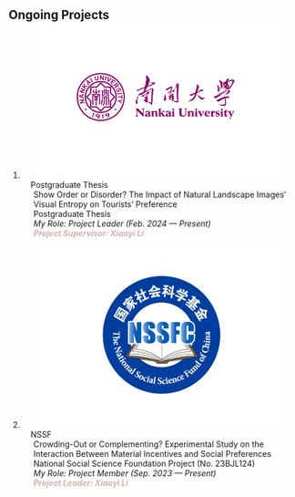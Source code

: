 <h2 id="Ongoing Projects" style="margin: 2px 0px -15px;">Ongoing Projects</h2>

<div class="publications">
<ol class="bibliography">

<li>
<div class="pub-row">

  <div class="col-sm-3 abbr" style="position: relative;padding-right: 15px;padding-left: 15px;">
    <img src="assets/img/PT.png" class="teaser img-fluid z-depth-1">
    <abbr class="badge">Postgraduate Thesis</abbr>
  </div>

  <div class="col-sm-9" style="position: relative;padding-right: 15px;padding-left: 20px;">
    <div class="title"><a>Show Order or Disorder? The Impact of Natural Landscape Images’ Visual Entropy on Tourists’ Preference</a></div>
    <div class="author">Postgraduate Thesis</div>
    <div class="periodical"><em>My Role: Project Leader (Feb. 2024 — Present)</em></div>
    <div class="links">
      <!-- <a href="assets/files/China Tourism Research Annual Conference.pdf" class="btn btn-sm z-depth-0" role="button" target="_blank" style="font-size:12px;">PowerPoint</a> -->
      <!-- <a href="https://mp.weixin.qq.com/s/ZO0a-QIA47QLMtl-o705OA" class="btn btn-sm z-depth-0" role="button" target="_blank" style="font-size:12px;">Report</a> -->
      <!-- <a href="https://pypi.org/project/KTensors/" class="btn btn-sm z-depth-0" role="button" target="_blank" style="font-size:12px;">Package</a> -->
      <!-- <a href="assets/files/TTH Program.pdf" class="btn btn-sm z-depth-0" role="button" target="_blank" style="font-size:12px;">Program</a> -->
      <strong><i style="color:#D6AFAF">Project Supervisor: Xiaoyi Li</i></strong>
    </div>
  </div>
</div>
</li>
  
<br>



<li>
<div class="pub-row">

  <div class="col-sm-3 abbr" style="position: relative;padding-right: 15px;padding-left: 15px;">
    <img src="assets/img/NSSF.png" class="teaser img-fluid z-depth-1">
    <abbr class="badge">NSSF</abbr>
  </div>

  <div class="col-sm-9" style="position: relative;padding-right: 15px;padding-left: 20px;">
    <div class="title"><a>Crowding-Out or Complementing? Experimental Study on the Interaction Between Material Incentives and Social Preferences</a></div>
    <div class="author">National Social Science Foundation Project (No. 23BJL124)</div>
    <div class="periodical"><em>My Role: Project Member (Sep. 2023 — Present)</em></div>
    <div class="links">
      <!-- <a href="assets/files/China Tourism Research Annual Conference.pdf" class="btn btn-sm z-depth-0" role="button" target="_blank" style="font-size:12px;">PowerPoint</a> -->
      <!-- <a href="https://mp.weixin.qq.com/s/ZO0a-QIA47QLMtl-o705OA" class="btn btn-sm z-depth-0" role="button" target="_blank" style="font-size:12px;">Report</a> -->
      <!-- <a href="https://pypi.org/project/KTensors/" class="btn btn-sm z-depth-0" role="button" target="_blank" style="font-size:12px;">Package</a> -->
      <!-- <a href="assets/files/TTH Program.pdf" class="btn btn-sm z-depth-0" role="button" target="_blank" style="font-size:12px;">Program</a> -->
      <strong><i style="color:#D6AFAF">Project Leader: Xiaoyi Li</I></strong>
    </div>
  </div>
</div>
</li>
  
<br>




</ol>
</div>
